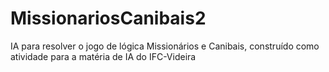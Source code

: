 # MissionariosCanibais2
IA para resolver o jogo de lógica Missionários e Canibais, construído como atividade para a matéria de IA do IFC-Videira
